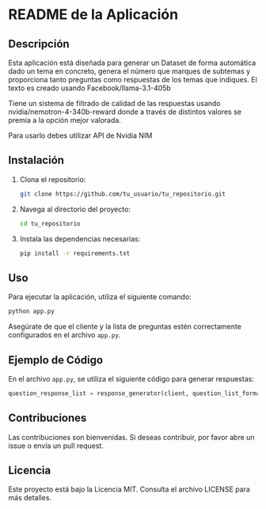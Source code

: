 # README de la Aplicación

## Descripción

Esta aplicación está diseñada para generar un Dataset de forma automática dado un tema en concreto, genera el número que marques de subtemas y proporciona tanto preguntas como respuestas de los temas que indiques. El texto es creado usando Facebook/llama-3.1-405b

Tiene un sistema de filtrado de calidad de las respuestas usando nvidia/nemotron-4-340b-reward donde a través de distintos valores se premia a la opción mejor valorada.

Para usarlo debes utilizar API de Nvidia NIM

## Instalación

1. Clona el repositorio:
   ```bash
   git clone https://github.com/tu_usuario/tu_repositorio.git
   ```
2. Navega al directorio del proyecto:
   ```bash
   cd tu_repositorio
   ```
3. Instala las dependencias necesarias:
   ```bash
   pip install -r requirements.txt
   ```

## Uso

Para ejecutar la aplicación, utiliza el siguiente comando:
```bash
python app.py
```

Asegúrate de que el cliente y la lista de preguntas estén correctamente configurados en el archivo `app.py`.

## Ejemplo de Código

En el archivo `app.py`, se utiliza el siguiente código para generar respuestas:

```python
question_response_list = response_generator(client, question_list_formatted)
```

## Contribuciones

Las contribuciones son bienvenidas. Si deseas contribuir, por favor abre un issue o envía un pull request.

## Licencia

Este proyecto está bajo la Licencia MIT. Consulta el archivo LICENSE para más detalles.
